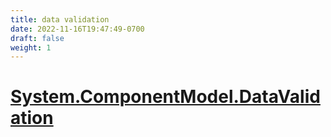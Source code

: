 ```yaml
---
title: data validation
date: 2022-11-16T19:47:49-0700
draft: false
weight: 1
---
```

# [System.ComponentModel.DataValidation](https://learn.microsoft.com/en-us/_net/api/system.componentmodel.dataannotations?view=net-7.0)
